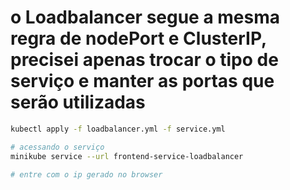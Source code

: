# o Loadbalancer segue a mesma regra de nodePort e ClusterIP, precisei apenas trocar o tipo de serviço e manter as portas que serão utilizadas
```bash
kubectl apply -f loadbalancer.yml -f service.yml

# acessando o serviço
minikube service --url frontend-service-loadbalancer

# entre com o ip gerado no browser
```